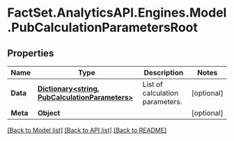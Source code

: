 # FactSet.AnalyticsAPI.Engines.Model.PubCalculationParametersRoot

## Properties

Name | Type | Description | Notes
------------ | ------------- | ------------- | -------------
**Data** | [**Dictionary&lt;string, PubCalculationParameters&gt;**](PubCalculationParameters.md) | List of calculation parameters. | [optional] 
**Meta** | **Object** |  | [optional] 

[[Back to Model list]](../README.md#documentation-for-models) [[Back to API list]](../README.md#documentation-for-api-endpoints) [[Back to README]](../README.md)

